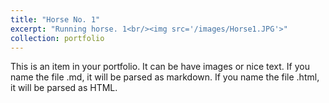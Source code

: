 ```yaml
---
title: "Horse No. 1"
excerpt: "Running horse. 1<br/><img src='/images/Horse1.JPG'>"
collection: portfolio
---
```


This is an item in your portfolio. It can be have images or nice text. If you name the file .md, it will be parsed as markdown. If you name the file .html, it will be parsed as HTML. 

